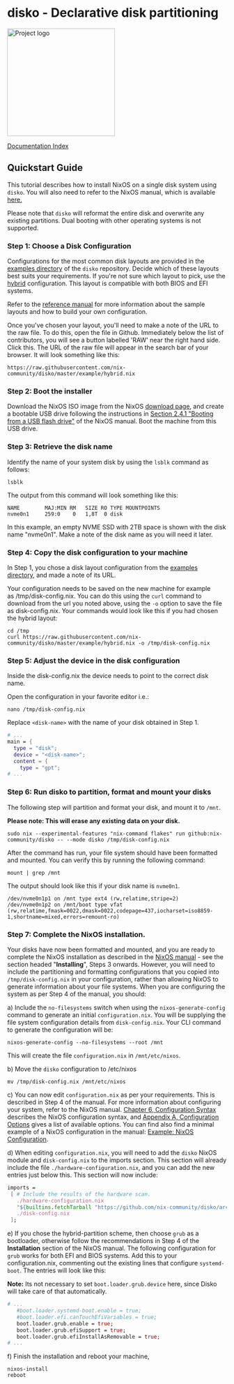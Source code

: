 # disko - Declarative disk partitioning

<img src="./logo.jpeg" title="" alt="Project logo" width="247">

[Documentation Index](./INDEX.md)

## Quickstart Guide

This tutorial describes how to install NixOS on a single disk system using
`disko`. You will also need to refer to the NixOS manual, which is available
[here.](https://nixos.org/manual/nixos/stable/index.html#ex-config)

Please note that `disko` will reformat the entire disk and overwrite any
existing partitions. Dual booting with other operating systems is not supported.

### Step 1: Choose a Disk Configuration

Configurations for the most common disk layouts are provided in the
[examples directory](https://github.com/nix-community/disko/tree/master/example)
of the `disko` repository. Decide which of these layouts best suits your
requirements. If you're not sure which layout to pick, use the
[hybrid](https://github.com/nix-community/disko/blob/master/example/hybrid.nix)
configuration. This layout is compatible with both BIOS and EFI systems.

Refer to the [reference manual](./reference.md) for more information about the
sample layouts and how to build your own configuration.

Once you've chosen your layout, you'll need to make a note of the URL to the raw
file. To do this, open the file in Github. Immediately below the list of
contributors, you will see a button labelled 'RAW' near the right hand side.
Click this. The URL of the raw file will appear in the search bar of your
browser. It will look something like this:

```
https://raw.githubusercontent.com/nix-community/disko/master/example/hybrid.nix
```

### Step 2: Boot the installer

Download the NixOS ISO image from the NixOS
[download page](https://nixos.org/download.html#nixos-iso), and create a
bootable USB drive following the instructions
in [Section 2.4.1 "Booting from a USB flash drive"](https://nixos.org/manual/nixos/stable/index.html#sec-booting-from-usb) of
the NixOS manual. Boot the machine from this USB drive.

### Step 3: Retrieve the disk name

Identify the name of your system disk by using the `lsblk` command as follows:

```console
lsblk
```

The output from this command will look something like this:

```
NAME        MAJ:MIN RM   SIZE RO TYPE MOUNTPOINTS
nvme0n1     259:0    0   1,8T  0 disk
```

In this example, an empty NVME SSD with 2TB space is shown with the disk name
"nvme0n1". Make a note of the disk name as you will need it later.

### Step 4: Copy the disk configuration to your machine

In Step 1, you chose a disk layout configuration from the
[examples directory](https://github.com/nix-community/disko/tree/master/example),
and made a note of its URL.

Your configuration needs to be saved on the new machine for example
as /tmp/disk-config.nix. You can do this using the `curl` command to download
from the url you noted above, using the `-o` option to save the file as
disk-config.nix. Your commands would look like this if you had chosen the
hybrid layout:

```console
cd /tmp
curl https://raw.githubusercontent.com/nix-community/disko/master/example/hybrid.nix -o /tmp/disk-config.nix
```

### Step 5: Adjust the device in the disk configuration

Inside the disk-config.nix the device needs to point to the correct disk name.

Open the configuration in your favorite editor i.e.:

```console
nano /tmp/disk-config.nix
```

Replace `<disk-name>` with the name of your disk obtained in Step 1.

```nix
# ...
main = {
  type = "disk";
  device = "<disk-name>";
  content = {
    type = "gpt";
# ...
```

### Step 6: Run disko to partition, format and mount your disks

The following step will partition and format your disk, and mount it to `/mnt`.

**Please note: This will erase any existing data on your disk.**

```console
sudo nix --experimental-features "nix-command flakes" run github:nix-community/disko -- --mode disko /tmp/disk-config.nix
```

After the command has run, your file system should have been formatted and
mounted. You can verify this by running the following command:

```console
mount | grep /mnt
```

The output should look like this if your disk name is `nvme0n1`.

```
/dev/nvme0n1p1 on /mnt type ext4 (rw,relatime,stripe=2)
/dev/nvme0n1p2 on /mnt/boot type vfat (rw,relatime,fmask=0022,dmask=0022,codepage=437,iocharset=iso8859-1,shortname=mixed,errors=remount-ro)
```

### Step 7: Complete the NixOS installation.

Your disks have now been formatted and mounted, and you are ready to complete
the NixOS installation as described in the
[NixOS manual](https://nixos.org/manual/nixos/stable/index.html#sec-installation) -
see the section headed "**Installing**", Steps 3 onwards. However, you will need
to include the partitioning and formatting configurations that you copied into
`/tmp/disk-config.nix` in your configuration, rather than allowing NixOS to
generate information about your file systems. When you are configuring the
system as per Step 4 of the manual, you should:

a) Include the `no-filesystems` switch when using the `nixos-generate-config`
command to generate an initial `configuration.nix`. You will be supplying the
file system configuration details from `disk-config.nix`. Your CLI command to
generate the configuration will be:

```console
nixos-generate-config --no-filesystems --root /mnt
```

This will create the file `configuration.nix` in `/mnt/etc/nixos`.

b) Move the `disko` configuration to /etc/nixos

```console
mv /tmp/disk-config.nix /mnt/etc/nixos
```

c) You can now edit `configuration.nix` as per your requirements. This is
described in Step 4 of the manual. For more information about configuring your
system, refer to the NixOS manual.
[Chapter 6, Configuration Syntax](https://nixos.org/manual/nixos/stable/index.html#sec-configuration-syntax)
describes the NixOS configuration syntax, and
[Appendix A, Configuration Options](https://nixos.org/manual/nixos/stable/options.html)
gives a list of available options. You can find also find a minimal example of a
NixOS configuration in the manual:
[Example: NixOS Configuration](https://nixos.org/manual/nixos/stable/index.html#ex-config).

d) When editing `configuration.nix`, you will need to add the `disko` NixOS
module and `disk-config.nix` to the imports section. This section will already
include the file `./hardware-configuration.nix`, and you can add the new entries
just below this. This section will now include:

```nix
imports =
 [ # Include the results of the hardware scan.
   ./hardware-configuration.nix
   "${builtins.fetchTarball "https://github.com/nix-community/disko/archive/master.tar.gz"}/module.nix"
   ./disk-config.nix
 ];
```

e) If you chose the hybrid-partition scheme, then choose `grub` as a bootloader,
otherwise follow the recommendations in Step 4 of the **Installation** section
of the NixOS manual. The following configuration for `grub` works for both EFI
and BIOS systems. Add this to your configuration.nix, commenting out the
existing lines that configure `systemd-boot`. The entries will look like this:

**Note:** Its not necessary to set `boot.loader.grub.device` here, since Disko will
take care of that automatically.

```nix
# ...
   #boot.loader.systemd-boot.enable = true;
   #boot.loader.efi.canTouchEfiVariables = true;
   boot.loader.grub.enable = true;
   boot.loader.grub.efiSupport = true;
   boot.loader.grub.efiInstallAsRemovable = true;
# ...
```

f) Finish the installation and reboot your machine,

```console
nixos-install
reboot
```
